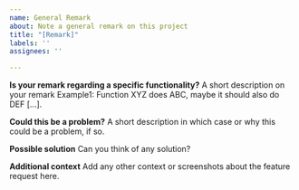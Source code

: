 ```yaml
---
name: General Remark
about: Note a general remark on this project
title: "[Remark]"
labels: ''
assignees: ''

---
```


**Is your remark regarding a specific functionality?**
A short description on your remark
Example1: Function XYZ does ABC, maybe it should also do DEF [...].

**Could this be a problem?**
A short description in which case or why this could be a problem, if so.

**Possible solution**
Can you think of any solution?

**Additional context**
Add any other context or screenshots about the feature request here.
